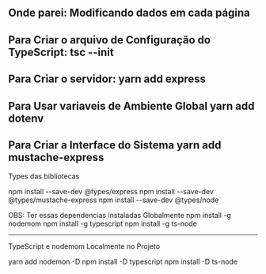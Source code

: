 Onde parei: Modificando dados em cada página
----------------------------------------------------
Para Criar o arquivo de Configuração do TypeScript:
tsc --init
----------------------------------------------------

Para Criar o servidor: 
yarn add express
-----------------------------------------------------

Para Usar variaveis de Ambiente Global
yarn add dotenv
-----------------------------------------------------

Para Criar a Interface do Sistema
yarn add mustache-express
------------------------------------------------------

Types das bibliotecas

npm install --save-dev @types/express
npm install --save-dev @types/mustache-express
npm install --save-dev @types/node

OBS:
Ter essas dependencias instaladas Globalmente
npm install -g nodemom
npm install -g typescript
npm install -g ts-node

-----------------------------------------

TypeScript e nodemom Localmente no Projeto

yarn add nodemon -D
npm install -D typescript
npm install -D ts-node

